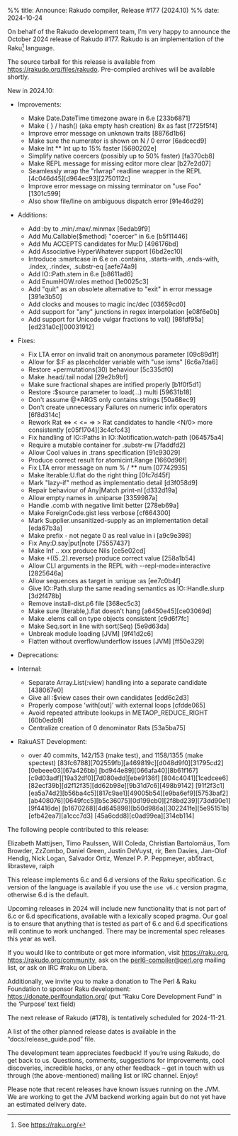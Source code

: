%% title: Announce: Rakudo compiler, Release #177 (2024.10)
%% date: 2024-10-24

On behalf of the Rakudo development team, I’m very happy to announce the
October 2024 release of Rakudo #177. Rakudo is an implementation of
the Raku[^1] language.

The source tarball for this release is available from
<https://rakudo.org/files/rakudo>.
Pre-compiled archives will be available shortly.

New in 2024.10:

+ Improvements:
    + Make Date.DateTime timezone aware in 6.e [233b6871]
    + Make { } / hash() (aka empty hash creation) 8x as fast [f725f5f4]
    + Improve error message on unknown traits [8876d1b6]
    + Make sure the numerator is shown on N / 0 error [6adcecd9]
    + Make Int ** Int up to 15% faster [5680202e]
    + Simplify native coercers (possibly up to 50% faster) [fa370cb8]
    + Make REPL message for missing editor more clear [b27e2d07]
    + Seamlessly wrap the "rlwrap" readline wrapper in the REPL [4c046d45][d964ec93][2750112c]
    + Improve error message on missing terminator on "use Foo" [1301c599]
    + Also show file/line on ambiguous dispatch error [91e46d29]

+ Additions:
    + Add :by to .min/.max/.minmax [6edab9f9]
    + Add Mu.Callable($method) "coercer" in 6.e [b5f11446]
    + Add Mu ACCEPTS candidates for Mu:D [496176bd]
    + Add Associative HyperWhatever support [6bd2ec10]
    + Introduce :smartcase in 6.e on .contains, .starts-with, .ends-with,
      .index, .rindex, .substr-eq [aefe74a9]
    + Add IO::Path.stem in 6.e [b8611ad6]
    + Add EnumHOW.roles method [1e0025c3]
    + Add "quit" as an obsolete alternative to "exit" in error message [391e3b50]
    + Add clocks and mouses to magic inc/dec [03659cd0]
    + Add support for "any" junctions in regex interpolation [e08f6e0b]
    + Add support for Unicode vulgar fractions to val() [98fdf95a][ed231a0c][00031912]

+ Fixes:
    + Fix LTA error on invalid trait on anonymous parameter [09c89d1f]
    + Allow for $:F as placeholder variable with "use isms" [6c6a7da6]
    + Restore +permutations(30) behaviour [5c335df0]
    + Make .head/.tail nodal [29e2b9bf]
    + Make sure fractional shapes are intified properly [b1f0f5d1]
    + Restore :$source parameter to load(...) multi [59631b18]
    + Don't assume @*ARGS only contains strings [50a68ec9]
    + Don't create unnecessary Failures on numeric infix operators [6f8d314c]
    + Rework Rat <=> < <= => > Rat candidates to handle <N/0> more consistently [c05f1704][3c4cfc43]
    + Fix handling of IO::Paths in IO::Notification.watch-path [064575a4]
    + Require a mutable container for .substr-rw [7faddfd2]
    + Allow Cool values in .trans specification [91c93029]
    + Produce correct result for atomicint.Range [1660d96f]
    + Fix LTA error message on num % / ** num [07742935]
    + Make Iterable:U.flat do the right thing [0fc7d45f]
    + Mark "lazy-if" method as implementatio detail [d3f058d9]
    + Repair behaviour of Any|Match.print-nl [d332d19a]
    + Allow empty names in .uniparse [3359987a]
    + Handle .comb with negative limit better [278eb69a]
    + Make ForeignCode.gist less verbose [cf664300]
    + Mark Supplier.unsanitized-supply as an implementation detail [eda67b3a]
    + Make prefix - not negate 0 as real value in i [a9c9e398]
    + Fix Any:D.say|put|note [75557437]
    + Make Inf .. xxx produce Nils [ce5e02cd]
    + Make +((5..2).reverse) produce correct value [258a1b54]
    + Allow CLI arguments in the REPL with --repl-mode=interactive [2825646a]
    + Allow sequences as target in :unique :as [ee7c0b4f]
    + Give IO::Path.slurp the same reading semantics as IO::Handle.slurp [3d2f478b]
    + Remove install-dist.p6 file [368ec5c3]
    + Make sure (Iterable,).flat doesn't hang [a6450e45][ce03069d]
    + Make .elems call on type objects consistent [c9d6f7fc]
    + Make Seq.sort in line with sort(Seq) [5e9d63da]
    + Unbreak module loading [JVM] [9f41d2c6]
    + Flatten without overflow/underflow issues [JVM] [ff50e329]

+ Deprecations:

+ Internal:
    + Separate Array.List(:view) handling into a separate candidate [438067e0]
    + Give all :$view cases their own candidates [edd6c2d3]
    + Properly compose 'with[out]' with external loops [cfdde065]
    + Avoid repeated attribute lookups in METAOP_REDUCE_RIGHT [60b0edb9]
    + Centralize creation of 0 denominator Rats [53a5ba75]

+ RakuAST Development:
    + over 40 commits, 142/153 (make test), and 1158/1355 (make spectest)
      [83fc6788][702559fb][a469819c][d048d9f0][31795cd2][0ebeee03][67a426bb]
      [bd944e89][066afa40][8b61f167][c9d03adf][19a32df0][7d080edd][ebe9136f]
      [804c4041][1cedcee6][82ecf39b][d2f12f35][dd62b98e][9b31d7c6][498b9142]
      [91f2f3c1][ea5a74d2][b56ba4c5][817c9ae1][49005b54][e9ba6ef9][5753baf2]
      [ab408076][0649fcc5][b5c36075][0d199cb0][2f8bd239][73dd90e1][9f4416de]
      [b1670268][4d645898][b50d986a][302241fe][5e95151b][efb42ea7][a1ccc7d3]
      [45a6cdd8][c0ad99ea][314eb114]

The following people contributed to this release:

Elizabeth Mattijsen, Timo Paulssen, Will Coleda, Christian Bartolomäus,
Tom Browder, ZzZombo, Daniel Green, Justin DeVuyst, rir, Ben Davies,
Jan-Olof Hendig, Nick Logan, Salvador Ortiz, Wenzel P. P. Peppmeyer,
ab5tract, librasteve, raiph

This release implements 6.c and 6.d versions of the Raku specification.
6.c version of the language is available if you use the `use v6.c`
version pragma, otherwise 6.d is the default.

Upcoming releases in 2024 will include new functionality that is not
part of 6.c or 6.d specifications, available with a lexically scoped
pragma. Our goal is to ensure that anything that is tested as part of
6.c and 6.d specifications will continue to work unchanged. There may
be incremental spec releases this year as well.

If you would like to contribute or get more information, visit
<https://raku.org>, <https://rakudo.org/community>, ask on the
<perl6-compiler@perl.org> mailing list, or ask on IRC #raku on Libera.

Additionally, we invite you to make a donation to The Perl & Raku Foundation
to sponsor Raku development: <https://donate.perlfoundation.org/>
(put “Raku Core Development Fund” in the ‘Purpose’ text field)

The next release of Rakudo (#178), is tentatively scheduled for 2024-11-21.

A list of the other planned release dates is available in the
“docs/release_guide.pod” file.

The development team appreciates feedback! If you’re using Rakudo, do
get back to us. Questions, comments, suggestions for improvements, cool
discoveries, incredible hacks, or any other feedback – get in touch with
us through (the above-mentioned) mailing list or IRC channel. Enjoy!

Please note that recent releases have known issues running on the JVM.
We are working to get the JVM backend working again but do not yet have
an estimated delivery date.

[^1]: See <https://raku.org/>
